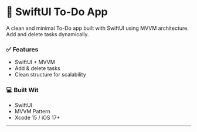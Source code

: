 # 📱 SwiftUI To-Do App

A clean and minimal To-Do app built with SwiftUI using MVVM architecture. Add and delete tasks dynamically.

### ✅ Features
- SwiftUI + MVVM
- Add & delete tasks
- Clean structure for scalability

### 💻 Built Wit
- SwiftUI
- MVVM Pattern
- Xcode 15 / iOS 17+

---
